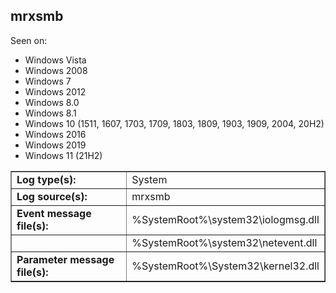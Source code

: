 ## mrxsmb

Seen on:
* Windows Vista
* Windows 2008
* Windows 7
* Windows 2012
* Windows 8.0
* Windows 8.1
* Windows 10 (1511, 1607, 1703, 1709, 1803, 1809, 1903, 1909, 2004, 20H2)
* Windows 2016
* Windows 2019
* Windows 11 (21H2)

<table border="1" class="docutils">
  <tbody>
    <tr>
      <td><b>Log type(s):</b></td>
      <td>System</td>
    </tr>
    <tr>
      <td><b>Log source(s):</b></td>
      <td>mrxsmb</td>
    </tr>
    <tr>
      <td><b>Event message file(s):</b></td>
      <td>%SystemRoot%\system32\iologmsg.dll</td>
    </tr>
    <tr>
      <td>&nbsp;</td>
      <td>%SystemRoot%\system32\netevent.dll</td>
    </tr>
    <tr>
      <td><b>Parameter message file(s):</b></td>
      <td>%SystemRoot%\System32\kernel32.dll</td>
    </tr>
  </tbody>
</table>

&nbsp;

